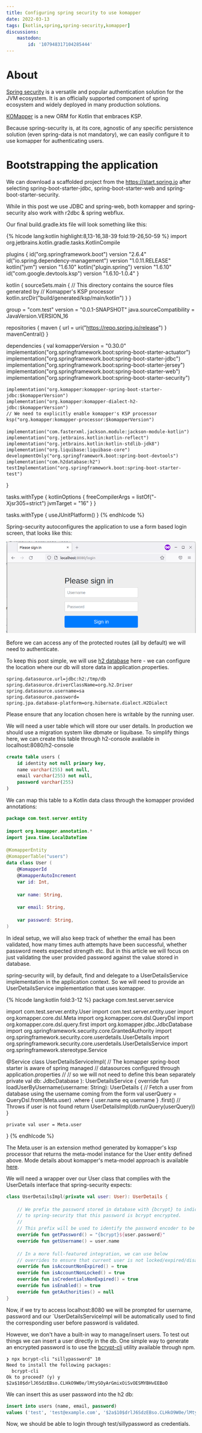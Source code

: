 ```yaml
---
title: Configuring spring security to use komapper
date: 2022-03-13
tags: [kotlin,spring,spring-security,komapper]
discussions:
    mastodon:
        id: '107948317104285444'
---
```


# About

[Spring security](https://spring.io/projects/spring-security) is a versatile and popular authentication solution for the JVM ecosystem. It is an officially supported component of spring ecosystem and widely deployed in many production solutions.

[KOMapper](https://www.komapper.org/) is a new ORM for Kotlin that embraces KSP.

Because spring-security is, at its core, agnostic of any specific persistence solution (even spring-data is not mandatory), we can easily configure it to use komapper for authenticating users.

# Bootstrapping the application

We can download a scaffolded project from the https://start.spring.io after selecting spring-boot-starter-jdbc, spring-boot-starter-web and spring-boot-starter-security.

While in this post we use JDBC and spring-web, both komapper and spring-security also work with r2dbc & spring webflux.

Our final build.gradle.kts file will look something like this:

{% hlcode lang:kotlin highlight:8,13-16,38-39 fold:19-26,50-59 %}
import org.jetbrains.kotlin.gradle.tasks.KotlinCompile

plugins {
	id("org.springframework.boot") version "2.6.4"
	id("io.spring.dependency-management") version "1.0.11.RELEASE"
	kotlin("jvm") version "1.6.10"
	kotlin("plugin.spring") version "1.6.10"
	id("com.google.devtools.ksp") version "1.6.10-1.0.4"
}

kotlin {
	sourceSets.main {
        // This directory contains the source files generated by
        // Komapper's KSP processor
		kotlin.srcDir("build/generated/ksp/main/kotlin")
	}
}

group = "com.test"
version = "0.0.1-SNAPSHOT"
java.sourceCompatibility = JavaVersion.VERSION_16

repositories {
	maven { url = uri("https://repo.spring.io/release") }
	mavenCentral()
}

dependencies {
	val komapperVersion = "0.30.0"
	implementation("org.springframework.boot:spring-boot-starter-actuator")
	implementation("org.springframework.boot:spring-boot-starter-jdbc")
	implementation("org.springframework.boot:spring-boot-starter-jersey")
	implementation("org.springframework.boot:spring-boot-starter-web")
	implementation("org.springframework.boot:spring-boot-starter-security")

	implementation("org.komapper:komapper-spring-boot-starter-jdbc:$komapperVersion")
	implementation("org.komapper:komapper-dialect-h2-jdbc:$komapperVersion")
    // We need to explicitly enable komapper's KSP processor
	ksp("org.komapper:komapper-processor:$komapperVersion")

	implementation("com.fasterxml.jackson.module:jackson-module-kotlin")
	implementation("org.jetbrains.kotlin:kotlin-reflect")
	implementation("org.jetbrains.kotlin:kotlin-stdlib-jdk8")
	implementation("org.liquibase:liquibase-core")
	developmentOnly("org.springframework.boot:spring-boot-devtools")
	implementation("com.h2database:h2")
	testImplementation("org.springframework.boot:spring-boot-starter-test")
}

tasks.withType<KotlinCompile> {
	kotlinOptions {
		freeCompilerArgs = listOf("-Xjsr305=strict")
		jvmTarget = "16"
	}
}

tasks.withType<Test> {
	useJUnitPlatform()
}
{% endhlcode %}

Spring-security autoconfigures the application to use a form based login screen, that looks like this:

![Spring security login page](/images/2020-03-13/spring-security-login-page.png)

Before we can access any of the protected routes (all by default) we will need to authenticate.

To keep this post simple, we will use [h2 database](https://h2database.com/html/main.html) here - we can configure the location where our db will store data in application.properties.

```
spring.datasource.url=jdbc:h2:/tmp/db
spring.datasource.driverClassName=org.h2.Driver
spring.datasource.username=sa
spring.datasource.password=
spring.jpa.database-platform=org.hibernate.dialect.H2Dialect
```

Please ensure that any location chosen here is writable by the running user.

We will need a user table which will store our user details. In production we should use a migration system like dbmate or liquibase. To simplify things here, we can create this table through h2-console
available in localhost:8080/h2-console

```sql
create table users (
    id identity not null primary key,
    name varchar(255) not null,
    email varchar(255) not null,
    password varchar(255)
)
```

We can map this table to a Kotlin data class through the komapper provided annotations:

```kotlin
package com.test.server.entity

import org.komapper.annotation.*
import java.time.LocalDateTime

@KomapperEntity
@KomapperTable("users")
data class User (
    @KomapperId
    @KomapperAutoIncrement
    var id: Int,

    var name: String,

    var email: String,

    var password: String,
)
```

In ideal setup, we will also keep track of whether the email has been validated, how many times auth attempts have been successful, whether password meets expected strength etc. But in this article we will focus on just validating the user provided password against the value stored in database.

spring-security will, by default, find and delegate to a UserDetailsService implementation in the application context. So we will need to provide an UserDetailsService implementation that uses komapper.

{% hlcode lang:kotlin fold:3-12 %}
package com.test.server.service

import com.test.server.entity.User
import com.test.server.entity.user
import org.komapper.core.dsl.Meta
import org.komapper.core.dsl.QueryDsl
import org.komapper.core.dsl.query.first
import org.komapper.jdbc.JdbcDatabase
import org.springframework.security.core.GrantedAuthority
import org.springframework.security.core.userdetails.UserDetails
import org.springframework.security.core.userdetails.UserDetailsService
import org.springframework.stereotype.Service

@Service
class UserDetailsServiceImpl(
    // The komapper spring-boot starter is aware of spring managed
    // datasources configured through application.properties
    //
    // so we will not need to define this bean separately
    private val db: JdbcDatabase
): UserDetailsService {
    override fun loadUserByUsername(username: String): UserDetails {
        // Fetch a user from database using the username coming from the form
        val userQuery = QueryDsl.from(Meta.user)
            .where { user.name eq username }
            .first() // Throws if user is not found
        return UserDetailsImpl(db.runQuery(userQuery))
    }

    private val user = Meta.user
}
{% endhlcode %}

The Meta.user is an extension method generated by komapper's ksp processor that returns the meta-model instance for the User entity defined above.
Mode details about komapper's meta-model approach is available [here](https://v0-24.komapper.org/docs/overview/).

We will need a wrapper over our User class that complies with the UserDetails interface that spring-security expects:

```kotlin
class UserDetailsImpl(private val user: User): UserDetails {

    // We prefix the password stored in database with {bcrypt} to indicate
    // to spring-security that this password is bcrypt encrypted.
    //
    // This prefix will be used to identify the password encoder to be used
    override fun getPassword() = "{bcrypt}${user.password}"
    override fun getUsername() = user.name

    // In a more full-featured integration, we can use below
    // overrides to ensure that current user is not locked/expired/disabled etc.
    override fun isAccountNonExpired() = true
    override fun isAccountNonLocked() = true
    override fun isCredentialsNonExpired() = true
    override fun isEnabled() = true
    override fun getAuthorities() = null
}
```

Now, if we try to access localhost:8080 we will be prompted for username, password and our `UserDetailsServiceImpl will be automatically used to find the corresponding user before password is validated.

However, we don't have a built-in way to manage/insert users. To test out things we can insert a user directly in the db. One simple way to generate an encrypted password is to use the [bcrypt-cli](https://www.npmjs.com/package/bcrypt-cli) utility available through npm.

```
❯ npx bcrypt-cli "sillypassword" 10
Need to install the following packages:
  bcrypt-cli
Ok to proceed? (y) y
$2a$10$drlJ6SdzEBso.CLHkO9W0e/lMtySOyArGmixOiSvOESMYBHvEEBoO
```

We can insert this as user password into the h2 db:

```sql
insert into users (name, email, password)
values ('test', 'test@example.com', '$2a$10$drlJ6SdzEBso.CLHkO9W0e/lMtySOyArGmixOiSvOESMYBHvEEBoO')
```

Now, we should be able to login through test/sillypassword as credentials.


